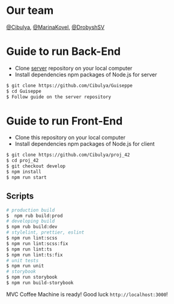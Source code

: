 # Our team
[@Cibulya](https://github.com/Cibulya),
[@MarinaKovel](https://github.com/MarinaKovel),
[@DrobyshSV](https://github.com/DrobyshSV)

# Guide to run Back-End

- Clone [server](https://github.com/Cibulya/Guiseppe) repository on your local computer
- Install dependencies npm packages of Node.js for server

```bash
$ git clone https://github.com/Cibulya/Guiseppe
$ cd Guiseppe
$ Follow guide on the server repository
```

# Guide to run Front-End

- Clone this repository on your local computer
- Install dependencies npm packages of Node.js for client

```bash
$ git clone https://github.com/Cibulya/proj_42
$ cd proj_42
$ git checkout develop
$ npm install
$ npm run start
```


## Scripts
```bash
# production build
$  npm rub build:prod
# developing build
$ npm rub build:dev
# stylelint, prettier, eslint 
$ npm run lint:scss
$ npm run lint:scss:fix
$ npm run lint:ts 
$ npm run lint:ts:fix
# unit tests
$ npm run unit
# storybook
$ npm run storybook
$ npm run build-storybook
```

MVC Coffee Machine is ready! Good luck `http://localhost:3000`!
